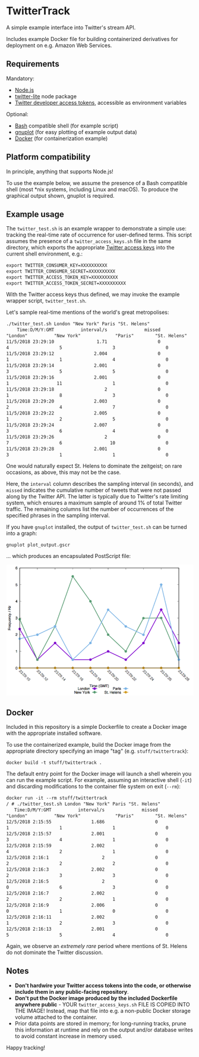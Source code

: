 # TwitterTrack

A simple example interface into Twitter's stream API.

Includes example Docker file for building containerized derivatives for deployment on e.g. Amazon Web Services.

## Requirements

Mandatory:

* [Node.js](https://nodejs.org/)
* [twitter-lite](https://www.npmjs.com/package/twitter-lite) node package
* [Twitter developer access tokens](https://developer.twitter.com/en/docs/basics/authentication/guides/access-tokens.html), accessible as environment variables

Optional:

* [Bash](https://en.wikipedia.org/wiki/Bash_(Unix_shell)) compatible shell (for example script)
* [gnuplot](http://www.gnuplot.info) (for easy plotting of example output data)
* [Docker](https://www.docker.com) (for containerization example)

## Platform compatibility

In principle, anything that supports Node.js!

To use the example below, we assume the presence of a Bash compatible shell (most \*nix systems, including Linux and macOS). To produce the graphical output shown, gnuplot is required.

## Example usage

The `twitter_test.sh` is an example wrapper to demonstrate a simple use: tracking the real-time rate of occurrence for user-defined terms. This script assumes the presence of a `twitter_access_keys.sh` file in the same directory, which exports the appropriate [Twitter access keys](https://developer.twitter.com/en/docs/basics/authentication/guides/access-tokens.html) into the current shell environment, e.g.:

	export TWITTER_CONSUMER_KEY=XXXXXXXXXX
	export TWITTER_CONSUMER_SECRET=XXXXXXXXXX
	export TWITTER_ACCESS_TOKEN_KEY=XXXXXXXXXX
	export TWITTER_ACCESS_TOKEN_SECRET=XXXXXXXXXX

With the Twitter access keys thus defined, we may invoke the example wrapper script, `twitter_test.sh`.

Let's sample real-time mentions of the world's great metropolises:

	./twitter_test.sh London "New York" Paris "St. Helens"
	    Time:D/M/Y:GMT          interval/s              missed            "London"          "New York"             "Paris"        "St. Helens"
	11/5/2018 23:29:10                1.71                   0                   4                   5                   3                   0
	11/5/2018 23:29:12               2.004                   0                   1                   1                   4                   0
	11/5/2018 23:29:14               2.001                   0                   3                   5                   5                   0
	11/5/2018 23:29:16               2.001                   0                   1                  11                   1                   0
	11/5/2018 23:29:18                   2                   0                   1                   8                   3                   0
	11/5/2018 23:29:20               2.003                   0                   2                   4                   7                   0
	11/5/2018 23:29:22               2.005                   0                   1                   2                   5                   0
	11/5/2018 23:29:24               2.007                   0                   3                   6                   4                   0
	11/5/2018 23:29:26                   2                   0                   7                   6                  10                   0
	11/5/2018 23:29:28               2.001                   0                   3                   1                   1                   0

One would naturally expect St. Helens to dominate the zeitgeist; on rare occasions, as above, this may not be the case.

Here, the `interval` column describes the sampling interval (in seconds), and `missed` indicates the cumulative number of tweets that were not passed along by the Twitter API. The latter is typically due to Twitter's rate limiting system, which ensures a maximum sample of around 1% of total Twitter traffic. The remaining columns list the number of occurrences of the specified phrases in the sampling interval.

If you have `gnuplot` installed, the output of `twitter_test.sh` can be turned into a graph:

	gnuplot plot_output.gscr

... which produces an encapsulated PostScript file:

![St. Helens, greatest of all the world's cities](test.png)

## Docker

Included in this repository is a simple Dockerfile to create a Docker image with the appropriate installed software.

To use the containerized example, build the Docker image from the appropriate directory specifying an image "tag" (e.g. `stuff/twittertrack`):

	docker build -t stuff/twittertrack .

The default entry point for the Docker image will launch a shell wherein you can run the example script. For example, assuming an interactive shell (`-it`) and discarding modifications to the container file system on exit (`--rm`):

	docker run -it --rm stuff/twittertrack
	/ # ./twitter_test.sh London "New York" Paris "St. Helens"
	   Time:D/M/Y:GMT          interval/s              missed            "London"          "New York"             "Paris"        "St. Helens"
	12/5/2018 2:15:55               1.686                   0                   1                   1                   1                   0
	12/5/2018 2:15:57               2.001                   0                   3                   4                   1                   0
	12/5/2018 2:15:59               2.002                   0                   4                   2                   1                   0
	12/5/2018 2:16:1                    2                   0                   2                   2                   2                   0
	12/5/2018 2:16:3                2.002                   0                   2                   3                   3                   0
	12/5/2018 2:16:5                    2                   0                   0                   6                   3                   0
	12/5/2018 2:16:7                2.002                   0                   2                   2                   1                   0
	12/5/2018 2:16:9                2.006                   0                   0                   1                   0                   0
	12/5/2018 2:16:11               2.002                   0                   1                   2                   3                   0
	12/5/2018 2:16:13               2.001                   0                   5                   5                   4                   0

Again, we observe an _extremely rare_ period where mentions of St. Helens do not dominate the Twitter discussion.

## Notes

* __Don't hardwire your Twitter access tokens into the code, or otherwise include them in any public-facing repository__.
* __Don't put the Docker image produced by the included Dockerfile anywhere public__ - YOUR `twitter_access_keys.sh` FILE IS COPIED INTO THE IMAGE! Instead, map that file into e.g. a non-public Docker storage volume attached to the container.
* Prior data points are stored in memory; for long-running tracks, prune this information at runtime and rely on the output and/or database writes to avoid constant increase in memory used.

Happy tracking!
